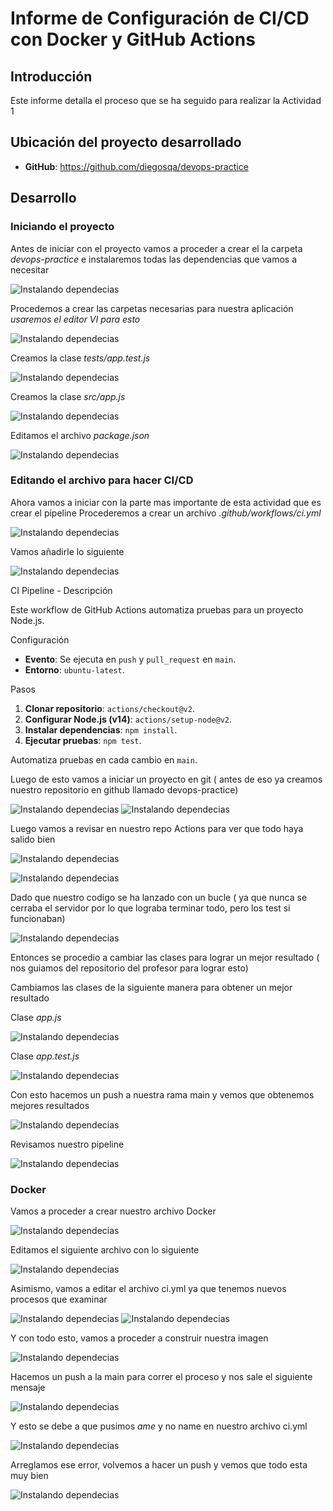 # Informe de Configuración de CI/CD con Docker y GitHub Actions

## Introducción

Este informe detalla el proceso que se ha seguido para realizar la Actividad 1

## Ubicación del proyecto desarrollado

- **GitHub**: https://github.com/diegosqa/devops-practice


## Desarrollo

### Iniciando el proyecto
Antes de iniciar con el proyecto vamos a proceder a crear el la carpeta *devops-practice* e instalaremos todas las dependencias que vamos a necesitar

![Instalando dependecias](Foto1.png)

Procedemos a crear las carpetas necesarias para nuestra aplicación *usaremos el editor VI para esto*

![Instalando dependecias](Imagenes/Foto2.png)

Creamos la clase *tests/app.test.js*

![Instalando dependecias](Imagenes/Foto3.png)

Creamos la clase *src/app.js*

![Instalando dependecias](Imagenes/Foto22.png)

Editamos el archivo *package.json*

![Instalando dependecias](Imagenes/Foto4.png)

### Editando el archivo para hacer CI/CD

Ahora vamos a iniciar con la parte mas importante de esta actividad que es crear el pipeline
Procederemos a crear un archivo *.github/workflows/ci.yml*

![Instalando dependecias](Imagenes/Foto5.png)

Vamos añadirle lo siguiente

![Instalando dependecias](Imagenes/Foto23.png)

CI Pipeline - Descripción

Este workflow de GitHub Actions automatiza pruebas para un proyecto Node.js.

Configuración

- **Evento**: Se ejecuta en `push` y `pull_request` en `main`.
- **Entorno**: `ubuntu-latest`.

Pasos

1. **Clonar repositorio**: `actions/checkout@v2`.
2. **Configurar Node.js (v14)**: `actions/setup-node@v2`.
3. **Instalar dependencias**: `npm install`.
4. **Ejecutar pruebas**: `npm test`.

Automatiza pruebas en cada cambio en `main`.

Luego de esto vamos a iniciar un proyecto en git ( antes de eso ya creamos nuestro repositorio en github llamado devops-practice)

![Instalando dependecias](Imagenes/Foto6.png)
![Instalando dependecias](Imagenes/Foto7.png)

Luego vamos a revisar en nuestro repo Actions para ver que todo haya salido bien

![Instalando dependecias](Imagenes/Foto8.png)

![Instalando dependecias](Imagenes/Foto9.png)

Dado que nuestro codigo se ha lanzado con un bucle ( ya que nunca se cerraba el servidor por lo que lograba terminar todo, pero los test si funcionaban)

![Instalando dependecias](Imagenes/Foto24.png)

Entonces se procedio a cambiar las clases para lograr un mejor resultado ( nos guiamos del repositorio del profesor para lograr esto)

Cambiamos las clases de la siguiente manera para obtener un mejor resultado

Clase *app.js*

![Instalando dependecias](Imagenes/Foto25.png)

Clase *app.test.js*

![Instalando dependecias](Imagenes/Foto26.png)

Con esto hacemos un push a nuestra rama main y vemos que obtenemos mejores resultados

![Instalando dependecias](Imagenes/Foto15.png)

Revisamos nuestro pipeline

![Instalando dependecias](Imagenes/Foto14.png)

### Docker 

Vamos a proceder a crear nuestro archivo Docker

![Instalando dependecias](Imagenes/Foto10.png)

Editamos el siguiente archivo con lo siguiente

![Instalando dependecias](Imagenes/Foto11.png)

Asimismo, vamos a editar el archivo ci.yml ya que tenemos nuevos procesos que examinar

![Instalando dependecias](Imagenes/Foto27.png)
![Instalando dependecias](Imagenes/Foto28.png)

Y con todo esto, vamos a proceder a construir nuestra imagen

![Instalando dependecias](Imagenes/Foto18.png)

Hacemos un push a la main para correr el proceso y nos sale el siguiente mensaje

![Instalando dependecias](Imagenes/Foto29.png)

Y esto se debe a que pusimos *ame* y no name en nuestro archivo ci.yml

![Instalando dependecias](Imagenes/Foto30.png)

Arreglamos ese error, volvemos a hacer un push y vemos que todo esta muy bien

![Instalando dependecias](Imagenes/Foto31.png)


